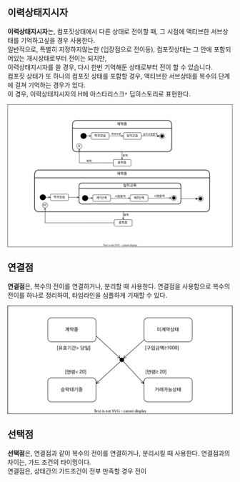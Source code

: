 ## 이력상태지시자
 **이력상태지시자**는, 컴포짓상태에서 다른 상태로 전이할 때, 그 시점에 액티브한 서브상태를 기억하고싶을 경우 사용한다.<br>
 일반적으로, 특별히 지정하지않는한 (입장점으로 전이등), 컴포짓상태는 그 안에 포함되어있는 개시상태로부터 전이는 되지만, <br>
 이력상태지시자를 쓸 경우, 다시 한번 기억해둔 상태로부터 전이 할 수 있습니다.<br>
  컴포짓 상태가 또 하나의 컴포짓 상태를 포함할 경우, 액티브한 서브상태를 복수의 단계에 걸쳐 기억하는 경우가 있다. <br>
 이 경우, 이력상태지시자의 H에 아스타리스크` * ` 딥히스토리로 표현한다.
 
 <img align="center" src="../images/State_Machine_Diagram/이력상태지시자.drawio.svg">
  
 ## 연결점
 **연결점**은, 복수의 전이를 연결하거나, 분리할 때 사용한다. 연결점을 사용함으로 복수의 전이를 하나로 정리하여, 타임라인을 심플하게 기재할 수 있다.
 
  <img align="center" src="../images/State_Machine_Diagram/SMD_ConnectPoint.drawio.svg">
  
 ## 선택점
 **선택점**은, 연결점과 같이 복수의 전이를 연결하거나, 분리시킬 때 사용한다. 연결점과의 차이는, 가드 조건의 타이밍이다.<br>
 연결점은, 상태간의 가드조건이 전부 만족할 경우 전이
